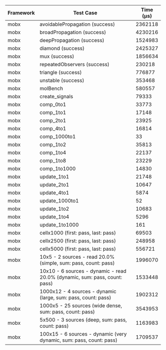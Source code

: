 | Framework | Test Case | Time (μs) |
| --- | --- | --- |
| mobx | avoidablePropagation (success) | 2362118 |
| mobx | broadPropagation (success) | 4230216 |
| mobx | deepPropagation (success) | 1524983 |
| mobx | diamond (success) | 2425327 |
| mobx | mux (success) | 1856634 |
| mobx | repeatedObservers (success) | 230218 |
| mobx | triangle (success) | 776877 |
| mobx | unstable (success) | 353468 |
| mobx | molBench | 580557 |
| mobx | create_signals | 79333 |
| mobx | comp_0to1 | 33773 |
| mobx | comp_1to1 | 17148 |
| mobx | comp_2to1 | 23925 |
| mobx | comp_4to1 | 16814 |
| mobx | comp_1000to1 | 33 |
| mobx | comp_1to2 | 35813 |
| mobx | comp_1to4 | 22137 |
| mobx | comp_1to8 | 23229 |
| mobx | comp_1to1000 | 14830 |
| mobx | update_1to1 | 21748 |
| mobx | update_2to1 | 10647 |
| mobx | update_4to1 | 5874 |
| mobx | update_1000to1 | 52 |
| mobx | update_1to2 | 10683 |
| mobx | update_1to4 | 5296 |
| mobx | update_1to1000 | 161 |
| mobx | cellx1000 (first: pass, last: pass) | 69503 |
| mobx | cellx2500 (first: pass, last: pass) | 248958 |
| mobx | cellx5000 (first: pass, last: pass) | 556721 |
| mobx | 10x5 - 2 sources - read 20.0% (simple, sum: pass, count: pass) | 1996070 |
| mobx | 10x10 - 6 sources - dynamic - read 20.0% (dynamic, sum: pass, count: pass) | 1533448 |
| mobx | 1000x12 - 4 sources - dynamic (large, sum: pass, count: pass) | 1902312 |
| mobx | 1000x5 - 25 sources (wide dense, sum: pass, count: pass) | 3543953 |
| mobx | 5x500 - 3 sources (deep, sum: pass, count: pass) | 1163983 |
| mobx | 100x15 - 6 sources - dynamic (very dynamic, sum: pass, count: pass) | 1709537 |
